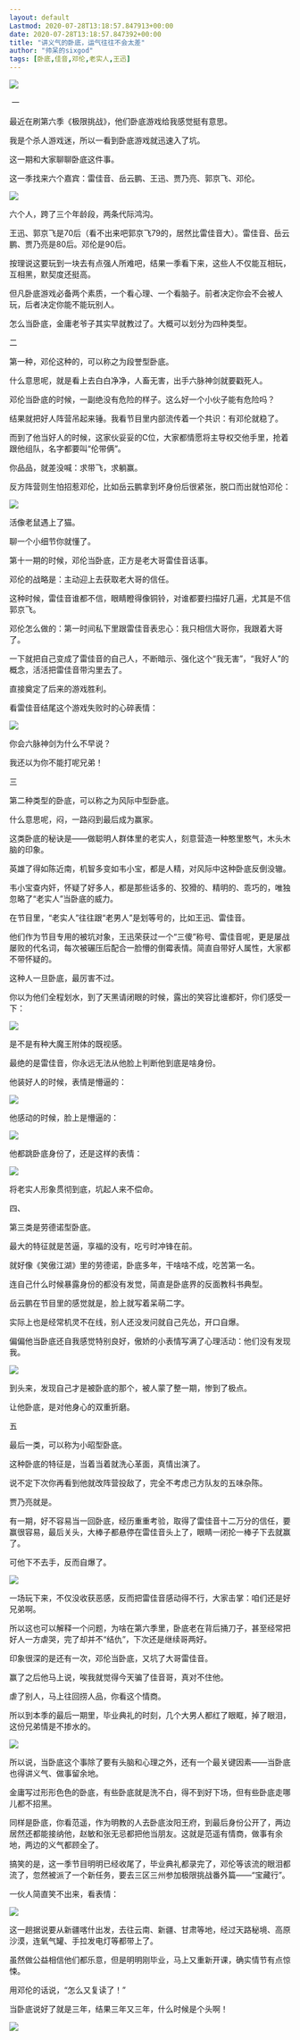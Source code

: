 ```yaml
---
layout: default
Lastmod: 2020-07-28T13:18:57.847913+00:00
date: 2020-07-28T13:18:57.847392+00:00
title: "讲义气的卧底，运气往往不会太差"
author: "帅呆的sixgod"
tags: [卧底,佳音,邓伦,老实人,王迅]
---
```


![](https://images.weserv.nl/?url=https%3A//mmbiz.qpic.cn/mmbiz_png/EC7unEiaL8xqbZXj3AON0NSKyPctN9IZnSibs63r3QEU0ElqszVicWTKeryC7MWlSyVne9oibg2GusVg1hWXP2LBcQ/640%3Fwx_fmt%3Dpng)

  

 一

最近在刷第六季《极限挑战》，他们卧底游戏给我感觉挺有意思。

  

我是个杀人游戏迷，所以一看到卧底游戏就迅速入了坑。

  

这一期和大家聊聊卧底这件事。

  

这一季找来六个嘉宾：雷佳音、岳云鹏、王迅、贾乃亮、郭京飞、邓伦。

  

![](https://images.weserv.nl/?url=https%3A//mmbiz.qpic.cn/mmbiz_jpg/EC7unEiaL8xr2ZaFadAZPib9Uw8N7GFJlZFQJbP5LzP8o59aqXD7ibFbZPxVtQphgkia72gzhU4FL4LDgnnvmy4HUw/640%3Fwx_fmt%3Djpeg)

  

六个人，跨了三个年龄段，两条代际鸿沟。

  

王迅、郭京飞是70后（看不出来吧郭京飞79的，居然比雷佳音大）。雷佳音、岳云鹏、贾乃亮是80后。邓伦是90后。

  

按理说这要玩到一块去有点强人所难吧，结果一季看下来，这些人不仅能互相玩，互相黑，默契度还挺高。

  

但凡卧底游戏必备两个素质，一个看心理、一个看脑子。前者决定你会不会被人玩，后者决定你能不能玩别人。

  

怎么当卧底，金庸老爷子其实早就教过了。大概可以划分为四种类型。

  

二

第一种，邓伦这种的，可以称之为段誉型卧底。

  

什么意思呢，就是看上去白白净净，人畜无害，出手六脉神剑就要戳死人。

  

邓伦当卧底的时候，一副绝没有危险的样子。这么好一个小伙子能有危险吗？

  

结果就把好人阵营吊起来锤。我看节目里内部流传着一个共识：有邓伦就稳了。

  

而到了他当好人的时候，这家伙妥妥的C位，大家都情愿将主导权交他手里，抢着跟他组队，名字都要叫“伦带俩”。

  

你品品，就差没喊：求带飞，求躺赢。

  

反方阵营则生怕招惹邓伦，比如岳云鹏拿到坏身份后很紧张，脱口而出就怕邓伦：

  

![](https://images.weserv.nl/?url=https%3A//mmbiz.qpic.cn/mmbiz_jpg/EC7unEiaL8xr2ZaFadAZPib9Uw8N7GFJlZJNAHRfwniaVo9tAt56Pmwn2IugUtCt5fEAjFbV3ICgFLDXrc7ZTvqAA/640%3Fwx_fmt%3Djpeg)

  

活像老鼠遇上了猫。

聊一个小细节你就懂了。

第十一期的时候，邓伦当卧底，正方是老大哥雷佳音话事。

  

邓伦的战略是：主动迎上去获取老大哥的信任。

  

这种时候，雷佳音谁都不信，眼睛瞪得像铜铃，对谁都要扫描好几遍，尤其是不信郭京飞。

  

邓伦怎么做的：第一时间私下里跟雷佳音表忠心：我只相信大哥你，我跟着大哥了。

一下就把自己变成了雷佳音的自己人，不断暗示、强化这个“我无害”，“我好人”的概念，活活把雷佳音带沟里去了。

  

直接奠定了后来的游戏胜利。

  

看雷佳音结尾这个游戏失败时的心碎表情：  

  

![](https://images.weserv.nl/?url=https%3A//mmbiz.qpic.cn/mmbiz_jpg/EC7unEiaL8xr2ZaFadAZPib9Uw8N7GFJlZTVL3UVx2Z2klYCGn1usOcab3CKGbPVlhLnj1G4f3yFdcvfsOGrmyUA/640%3Fwx_fmt%3Djpeg)

  

你会六脉神剑为什么不早说？  

  

我还以为你不能打呢兄弟！

  

三

第二种类型的卧底，可以称之为风际中型卧底。

  

什么意思呢，闷，一路闷到最后成为赢家。

这类卧底的秘诀是——做聪明人群体里的老实人，刻意营造一种憨里憨气，木头木脑的印象。

英雄了得如陈近南，机智多变如韦小宝，都是人精，对风际中这种卧底反倒没辙。

  

韦小宝查内奸，怀疑了好多人，都是那些话多的、狡猾的、精明的、乖巧的，唯独忽略了“老实人”当卧底的威力。

在节目里，“老实人”往往跟“老男人”是划等号的，比如王迅、雷佳音。

他们作为节目专用的被坑对象，王迅荣获过一个“三傻”称号、雷佳音呢，更是屡战屡败的代名词，每次被碾压后配合一脸懵的倒霉表情。简直自带好人属性，大家都不带怀疑的。

  

这种人一旦卧底，最厉害不过。

  

你以为他们全程划水，到了天黑请闭眼的时候，露出的笑容比谁都奸，你们感受一下：

  

![](https://images.weserv.nl/?url=https%3A//mmbiz.qpic.cn/mmbiz_jpg/EC7unEiaL8xr2ZaFadAZPib9Uw8N7GFJlZKvLbMjYKYKs0FHhXJSecZrjbsYoRZXqaoFS7p7KxydiaZdeOgd7UgWQ/640%3Fwx_fmt%3Djpeg)

  

是不是有种大魔王附体的既视感。

  
最绝的是雷佳音，你永远无法从他脸上判断他到底是啥身份。

  

他装好人的时候，表情是懵逼的：

  

![](https://images.weserv.nl/?url=https%3A//mmbiz.qpic.cn/mmbiz_jpg/EC7unEiaL8xr2ZaFadAZPib9Uw8N7GFJlZicEcps1pwNLMZ0DDnjgQlTl0xav7qPwbIloZZHPcsibzlz0KrLLhHCPg/640%3Fwx_fmt%3Djpeg)

  

他感动的时候，脸上是懵逼的：

  

![](https://images.weserv.nl/?url=https%3A//mmbiz.qpic.cn/mmbiz_jpg/EC7unEiaL8xr2ZaFadAZPib9Uw8N7GFJlZmnebHOqib4fw1aPvDPJJibL3Vmt2Z3LutaQgxUcibXyqD1NRuKowYdbjw/640%3Fwx_fmt%3Djpeg)

  

他都跳卧底身份了，还是这样的表情：

![](https://images.weserv.nl/?url=https%3A//mmbiz.qpic.cn/mmbiz_jpg/EC7unEiaL8xr2ZaFadAZPib9Uw8N7GFJlZp2J4gLp7h1wL0yBEib4sibibYzRHEfE35htSMZicdCCbKNuIc5aSGHMqgQ/640%3Fwx_fmt%3Djpeg)

将老实人形象贯彻到底，坑起人来不偿命。

四、

第三类是劳德诺型卧底。

  

最大的特征就是苦逼，享福的没有，吃亏时冲锋在前。

就好像《笑傲江湖》里的劳德诺，卧底多年，干啥啥不成，吃苦第一名。

  

连自己什么时候暴露身份的都没有发觉，简直是卧底界的反面教科书典型。

岳云鹏在节目里的感觉就是，脸上就写着呆萌二字。

  

实际上也是经常机灵不在线，别人还没发问就自己先怂，开口自爆。

偏偏他当卧底还自我感觉特别良好，傲娇的小表情写满了心理活动：他们没有发现我。

  

![](https://images.weserv.nl/?url=https%3A//mmbiz.qpic.cn/mmbiz_png/EC7unEiaL8xr2ZaFadAZPib9Uw8N7GFJlZSJ0wlk4Mcpomlapjt1gG3U6ykVrUauDt8p567XVmPBDWx3cd82yBOw/640%3Fwx_fmt%3Dpng)

  

到头来，发现自己才是被卧底的那个，被人蒙了整一期，惨到了极点。

  

让他卧底，是对他身心的双重折磨。  

  

五

最后一类，可以称为小昭型卧底。

这种卧底的特征是，当着当着就洗心革面，真情出演了。

  

说不定下次你再看到他就改阵营投敌了，完全不考虑己方队友的五味杂陈。

贾乃亮就是。

  

有一期，好不容易当一回卧底，经历重重考验，取得了雷佳音十二万分的信任，要赢很容易，最后关头，大棒子都悬停在雷佳音头上了，眼睛一闭抡一棒子下去就赢了。

可他下不去手，反而自爆了。

  

![](https://images.weserv.nl/?url=https%3A//mmbiz.qpic.cn/mmbiz_jpg/EC7unEiaL8xr2ZaFadAZPib9Uw8N7GFJlZnPicCJfT8oqotCibnfXMj6NbmjZib1wiczw9KqvPfxSVq7maIickVFOicTYw/640%3Fwx_fmt%3Djpeg)

  

一场玩下来，不仅没收获恶感，反而把雷佳音感动得不行，大家击掌：咱们还是好兄弟啊。

所以这也可以解释一个问题，为啥在第六季里，卧底老在背后捅刀子，甚至经常把好人一方虐哭，完了却并不“结仇”，下次还是继续哥两好。

  

印象很深的是还有一次，邓伦当卧底，又坑了大哥雷佳音。

  

赢了之后他马上说，唉我就觉得今天骗了佳音哥，真对不住他。

  

虐了别人，马上往回捞人品，你看这个情商。

  

所以到本季的最后一期里，毕业典礼的时刻，几个大男人都红了眼眶，掉了眼泪，这份兄弟情是不掺水的。

  

![](https://images.weserv.nl/?url=https%3A//mmbiz.qpic.cn/mmbiz_png/EC7unEiaL8xr2ZaFadAZPib9Uw8N7GFJlZBBnBwLLOL8PGRPSRRttZOmrO9rbib9527r1ssUiac8HUpJGGMicUEuhVA/640%3Fwx_fmt%3Dpng)

所以说，当卧底这个事除了要有头脑和心理之外，还有一个最关键因素——当卧底也得讲义气、做事留余地。

金庸写过形形色色的卧底，有些卧底就是洗不白，得不到好下场，但有些卧底走哪儿都不招黑。

同样是卧底，你看范遥，作为明教的人去卧底汝阳王府，到最后身份公开了，两边居然还都能接纳他，赵敏和张无忌都把他当朋友。这就是范遥有情商，做事有余地，两边的义气都顾全了。

  

搞笑的是，这一季节目明明已经收尾了，毕业典礼都录完了，邓伦等该流的眼泪都流了，忽然被派了一个新任务，要去三区三州参加极限挑战番外篇——“宝藏行”。

  

一伙人简直笑不出来，看表情：

  

![](https://images.weserv.nl/?url=https%3A//mmbiz.qpic.cn/mmbiz_png/EC7unEiaL8xqbZXj3AON0NSKyPctN9IZnPPF5xg34zHC7GhYHLbInauuiawJArbicTSHxjSBOjWhoIqVwKgmu3kpQ/640%3Fwx_fmt%3Dpng)

  

这一趟据说要从新疆喀什出发，去往云南、新疆、甘肃等地，经过天路秘境、高原沙漠，连氧气罐、手拉发电灯等都带上了。

虽然做公益相信他们都乐意，但是明明刚毕业，马上又重新开课，确实情节有点惊悚。

用邓伦的话说，“怎么又复读了！”

当卧底说好了就是三年，结果三年又三年，什么时候是个头啊！

![](https://images.weserv.nl/?url=https%3A//mmbiz.qpic.cn/mmbiz_png/EC7unEiaL8xqbZXj3AON0NSKyPctN9IZn0lTPmM3JkQXUXVibLxpXboSQB2riaibsrzaNGA9xcf8dt5U6bBJZ4XYbw/640%3Fwx_fmt%3Dpng)

